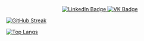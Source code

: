 <div id="badges" align="center">
  <a href="https://t.me/shakhnavaz">
    <img src="https://img.shields.io/badge/Telegram-blue?style=for-the-badge&logo=telegram&logoColor=white" alt="LinkedIn Badge"/>
  </a>
  
  <a href="https://vk.com/turalinsky">
    <img src="https://img.shields.io/badge/Vkontakte-blue?style=for-the-badge&logo=VK&logoColor=white" alt="VK Badge"/>
  </a>
</div>
<div align="center">  
  <img src="https://komarev.com/ghpvc/?username=shakhnavaz&style=for-the-badge&color=blue" alt=""/>

</div>

[![GitHub Streak](http://github-readme-streak-stats.herokuapp.com?user=shakhnavaz&theme=dark&background=000000)](https://git.io/streak-stats)

[![Top Langs](https://github-readme-stats.vercel.app/api/top-langs/?username=shakhnavaz&layout=compact&theme=vision-friendly-dark)](https://github.com/anuraghazra/github-readme-stats)

